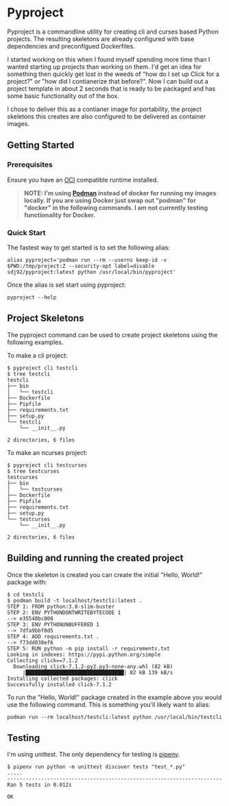 # Pyproject

Pyproject is a commandline utility for creating cli and curses based Python projects. The resulting skeletons are already configured with base dependencies and preconfigued Dockerfiles.

I started working on this when I found myself spending more time than I wanted starting up projects than working on them. I'd get an idea for something then quickly get lost in the weeds of "how do I set up Click for a project?" or "how did I contianerize that before?". Now I can build out a project template in about 2 seconds that is ready to be packaged and has some basic functionality out of the box. 

I chose to deliver this as a contianer image for portability, the project skeletons this creates are also configured to be delivered as container images. 

## Getting Started

### Prerequisites

Ensure you have an [OCI](https://opencontainers.org/) compatible runtime installed.

> **NOTE: I'm using [Podman](https://podman.io) instead of docker for running my images locally. If you are using Docker just swap out "podman" for "docker" in the following commands. I am not currently testing functionality for Docker.**

### Quick Start

The fastest way to get started is to set the following alias:

```shell
alias pyproject='podman run --rm --userns keep-id -v $PWD:/tmp/project:Z --security-opt label=disable sdj92/pyproject:latest python /usr/local/bin/pyproject'
```

Once the alias is set start using pyproject:

```shell
pyproject --help
```

## Project Skeletons

The pyproject command can be used to create project skeletons using the following
examples.

To make a cli project:

```shell
$ pyproject cli testcli
$ tree testcli
testcli
├── bin
│   └── testcli
├── Dockerfile
├── Pipfile
├── requirements.txt
├── setup.py
└── testcli
    └── __init__.py

2 directories, 6 files
```

To make an ncurses project:

```shell
$ pyproject cli testcurses
$ tree testcurses
testcurses
├── bin
│   └── testcurses
├── Dockerfile
├── Pipfile
├── requirements.txt
├── setup.py
└── testcurses
    └── __init__.py

2 directories, 6 files
```

## Building and running the created project

Once the skeleton is created you can create the initial "Hello, World!" package
with:

```shell
$ cd testcli
$ podman build -t localhost/testcli:latest .
STEP 1: FROM python:3.8-slim-buster
STEP 2: ENV PYTHONDONTWRITEBYTECODE 1
--> e35548bc808
STEP 3: ENV PYTHONUNBUFFERED 1
--> 7dfa9bbf0d5
STEP 4: ADD requirements.txt .
--> f73dd038ef6
STEP 5: RUN python -m pip install -r requirements.txt
Looking in indexes: https://pypi.python.org/simple
Collecting click==7.1.2
  Downloading click-7.1.2-py2.py3-none-any.whl (82 kB)
     |████████████████████████████████| 82 kB 139 kB/s
Installing collected packages: click
Successfully installed click-7.1.2
```

To run the "Hello, World!" package created in the example above you would use the following command. This is something you'll likely want to alias:
```shell
podman run --rm localhost/testcli:latest python /usr/local/bin/testcli
```

## Testing

I'm using unittest. The only dependency for testing is [pipenv](https://pipenv.pypa.io/en/latest/).

```shell
$ pipenv run python -m unittest discover tests "test_*.py"
.....
----------------------------------------------------------------------
Ran 5 tests in 0.012s

OK
```
